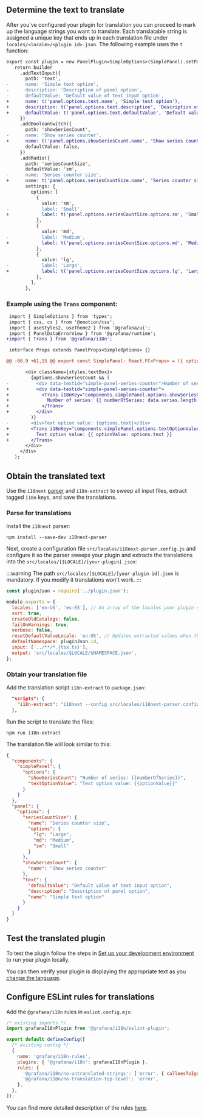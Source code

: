 ## Determine the text to translate

After you've configured your plugin for translation you can proceed to mark up the language strings you want to translate. Each translatable string is assigned a unique key that ends up in each translation file under `locales/<locale>/<plugin id>.json`.
The following example uses the `t` function:

```diff
export const plugin = new PanelPlugin<SimpleOptions>(SimplePanel).setPanelOption
   return builder
     .addTextInput({
       path: 'text',
-      name: 'Simple text option',
-      description: 'Description of panel option',
-      defaultValue: 'Default value of text input option',
+      name: t('panel.options.text.name', 'Simple text option'),
+      description: t('panel.options.text.description', 'Description of panel option'),
+      defaultValue: t('panel.options.text.defaultValue', 'Default value of text input option'),
     })
     .addBooleanSwitch({
       path: 'showSeriesCount',
-      name: 'Show series counter',
+      name: t('panel.options.showSeriesCount.name', 'Show series counter'),
       defaultValue: false,
     })
     .addRadio({
       path: 'seriesCountSize',
       defaultValue: 'sm',
-      name: 'Series counter size',
+      name: t('panel.options.seriesCountSize.name', 'Series counter size'),
       settings: {
         options: [
           {
             value: 'sm',
-            label: 'Small',
+            label: t('panel.options.seriesCountSize.options.sm', 'Small'),
           },
           {
             value: 'md',
-            label: 'Medium',
+            label: t('panel.options.seriesCountSize.options.md', 'Medium'),
           },
           {
             value: 'lg',
-            label: 'Large',
+            label: t('panel.options.seriesCountSize.options.lg', 'Large'),
           },
         ],
       },
```

### Example using the `Trans` component:

```diff
 import { SimpleOptions } from 'types';
 import { css, cx } from '@emotion/css';
 import { useStyles2, useTheme2 } from '@grafana/ui';
 import { PanelDataErrorView } from '@grafana/runtime';
+import { Trans } from '@grafana/i18n';

 interface Props extends PanelProps<SimpleOptions> {}

@@ -60,9 +61,15 @@ export const SimplePanel: React.FC<Props> = ({ options, data, width, height, fie

       <div className={styles.textBox}>
         {options.showSeriesCount && (
-          <div data-testid="simple-panel-series-counter">Number of series: {data.series.length}</div>
+          <div data-testid="simple-panel-series-counter">
+            <Trans i18nKey="components.simplePanel.options.showSeriesCount">
+              Number of series: {{ numberOfSeries: data.series.length }}
+            </Trans>
+          </div>
         )}
-        <div>Text option value: {options.text}</div>
+        <Trans i18nKey="components.simplePanel.options.textOptionValue">
+          Text option value: {{ optionValue: options.text }}
+        </Trans>
       </div>
     </div>
   );
```

## Obtain the translated text

Use the `i18next` [parser](https://github.com/i18next/i18next-parser#readme) and `i18n-extract` to sweep all input files, extract tagged `i18n` keys, and save the translations.

### Parse for translations

Install the `i18next` parser:

```shell npm2yarn
npm install --save-dev i18next-parser
```

Next, create a configuration file `src/locales/i18next-parser.config.js` and configure it so the parser sweeps your plugin and extracts the translations into the `src/locales/[$LOCALE]/[your-plugin].json`:

:::warning
The path `src/locales/[$LOCALE]/[your-plugin-id].json` is mandatory. If you modify it translations won't work.
:::

```js title="src/locales/i18next-parser.config.js"
const pluginJson = require('../plugin.json');

module.exports = {
  locales: ['en-US', 'es-ES'], // An array of the locales your plugin supports
  sort: true,
  createOldCatalogs: false,
  failOnWarnings: true,
  verbose: false,
  resetDefaultValueLocale: 'en-US', // Updates extracted values when they change in code
  defaultNamespace: pluginJson.id,
  input: ['../**/*.{tsx,ts}'],
  output: 'src/locales/$LOCALE/$NAMESPACE.json',
};
```

### Obtain your translation file

Add the translation script `i18n-extract` to `package.json`:

```json title="package.json"
  "scripts": {
    "i18n-extract": "i18next --config src/locales/i18next-parser.config.js",
  },
```

Run the script to translate the files:

```shell npm2yarn
npm run i18n-extract
```

The translation file will look similar to this:

```json title="src/locales/en-US/[your-plugin-id].json"
{
  "components": {
    "simplePanel": {
      "options": {
        "showSeriesCount": "Number of series: {{numberOfSeries}}",
        "textOptionValue": "Text option value: {{optionValue}}"
      }
    }
  },
  "panel": {
    "options": {
      "seriesCountSize": {
        "name": "Series counter size",
        "options": {
          "lg": "Large",
          "md": "Medium",
          "sm": "Small"
        }
      },
      "showSeriesCount": {
        "name": "Show series counter"
      },
      "text": {
        "defaultValue": "Default value of text input option",
        "description": "Description of panel option",
        "name": "Simple text option"
      }
    }
  }
}
```

## Test the translated plugin

To test the plugin follow the steps in [Set up your development environment](../set-up/) to run your plugin locally.

You can then verify your plugin is displaying the appropriate text as you [change the language](https://grafana.com/docs/grafana/latest/administration/organization-preferences/#change-grafana-language).

## Configure ESLint rules for translations

Add the `@grafana/i18n` rules in `eslint.config.mjs`:

```js title="eslint.config.mjs"
/* existing imports */
import grafanaI18nPlugin from '@grafana/i18n/eslint-plugin';

export default defineConfig([
  /* existing config */
  {
    name: 'grafana/i18n-rules',
    plugins: { '@grafana/i18n': grafanaI18nPlugin },
    rules: {
      '@grafana/i18n/no-untranslated-strings': ['error', { calleesToIgnore: ['^css$', 'use[A-Z].*'] }],
      '@grafana/i18n/no-translation-top-level': 'error',
    },
  },
]);
```

You can find more detailed description of the rules [here](https://github.com/grafana/grafana/blob/main/packages/grafana-i18n/src/eslint/README.md).

